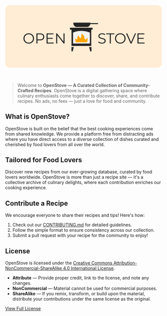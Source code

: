 <div align="center">
  <img src="src/icons/logo-readme.svg" alt="OpenStove Logo"/>
</div>  
<p>&nbsp;</p>

>Welcome to **OpenStove — A Curated Collection of Community-Crafted Recipes**. OpenStove is a digital gathering space where culinary enthusiasts come together to discover, share, and contribute recipes. No ads, no fees —  just a love for food and community.

## What is OpenStove?

OpenStove is built on the belief that the best cooking experiences come from shared knowledge. We provide a platform free from distracting ads where you have direct access to a diverse collection of dishes curated and cherished by food lovers from all over the world.

## Tailored for Food Lovers

Discover new recipes from our ever-growing database, curated by food lovers worldwide. OpenStove is more than just a recipe site — it's a collective archive of culinary delights, where each contribution enriches our cooking experience.

## Contribute a Recipe

We encourage everyone to share their recipes and tips! Here's how:

1. Check out our [CONTRIBUTING.md](https://github.com/mearashadowfax/OpenStove/blob/main/CONTRIBUTING.md) for detailed guidelines.
2. Follow the simple format to ensure consistency across our collection.
3. Submit a pull request with your recipe for the community to enjoy!


## License

OpenStove is licensed under the [Creative Commons Attribution-NonCommercial-ShareAlike 4.0 International License](http://creativecommons.org/licenses/by-nc-sa/4.0/).

- **Attribute** — Provide proper credit, link to the license, and note any changes.
- **NonCommercial** — Material cannot be used for commercial purposes.
- **ShareAlike** — If you remix, transform, or build upon the material, distribute your contributions under the same license as the original.

[View Full License](https://github.com/mearashadowfax/OpenStove/blob/main/LICENSE)

